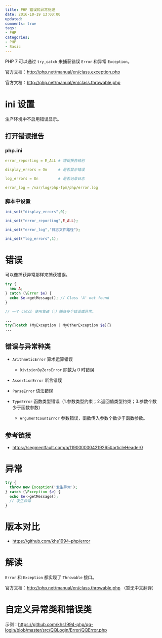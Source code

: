 ```yaml
---
title: PHP 错误和异常处理
date: 2016-10-19 13:00:00
updated:
comments: true
tags:
- PHP
categories:
- PHP
- Basic
---
```


PHP 7 可以通过 `try_catch` 来捕获错误 `Error` 和异常 `Exception`。

官方文档：http://php.net/manual/en/class.exception.php

官方文档：http://php.net/manual/en/class.throwable.php

<!--more-->

# ini 设置

生产环境中不启用错误显示。

## 打开错误报告

### php.ini

```yaml
error_reporting = E_ALL # 错误报告级别

display_errors = On     # 是否显示错误

log_errors = On         # 是否记录日志

error_log = /var/log/php-fpm/php/error.log
```

### 脚本中设置

```php
ini_set("display_errors",0);

ini_set("error_reporting",E_ALL);

ini_set("error_log","日志文件路径");

ini_set("log_errors",1);
```

# 错误

可以像捕获异常那样来捕获错误。

```php
try {
  new A;
} catch (\Error $e) {
  echo $e->getMessage(); // Class 'A' not found
}

// 一个 catch 使用管道（|）捕获多个错误或异常。

...
try{}catch (MyException | MyOtherException $e){}
...
```

## 错误与异常种类

* `ArithmeticError` 算术运算错误

    * `DivisionByZeroError` 除数为 0 时错误

* `AssertionError` 断言错误

* `ParseError` 语法错误

* `TypeError` 函数类型错误（1.参数类型约束；2.返回值类型约束；3.参数个数少于函数参数）

    * `ArgumentCountError` 参数错误，函数传入参数个数少于函数参数。

## 参考链接

* https://segmentfault.com/a/1190000004219265#articleHeader0

# 异常

```php
try {
  throw new Exception('发生异常');
} catch (\Exception $e) {
  echo $e->getMessage();
  // 发生异常
}
```

# 版本对比

* https://github.com/khs1994-php/error

# 解读

`Error` 和 `Exception` 都实现了 `Throwable` 接口。

官方文档：http://php.net/manual/en/class.throwable.php （暂无中文翻译）

# 自定义异常类和错误类

示例：https://github.com/khs1994-php/qq-login/blob/master/src/QQLogin/Error/QQError.php
